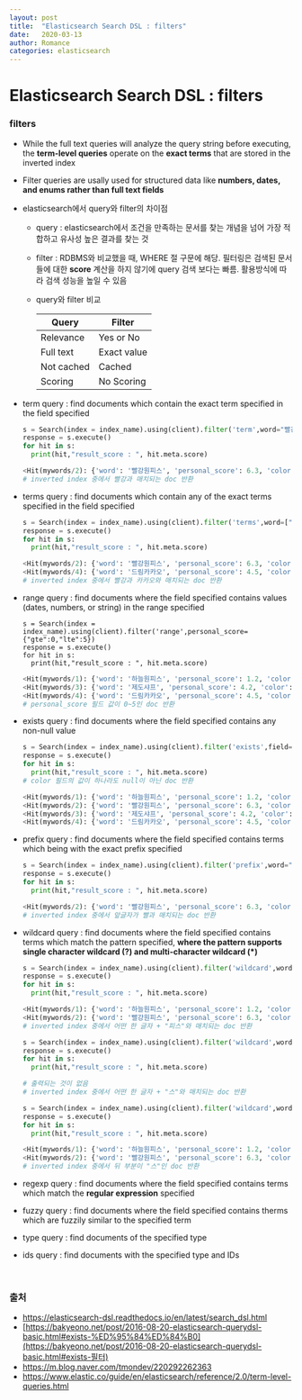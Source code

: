 ```yaml
---
layout: post
title:  "Elasticsearch Search DSL : filters"
date:   2020-03-13
author: Romance
categories: elasticsearch
---  
```

# Elasticsearch Search DSL : filters

### filters

- While the full text queries will analyze the query string before executing, the **term-level queries** operate on the **exact terms** that are stored in the inverted index
- Filter queries are usally used for structured data like **numbers, dates, and enums rather than full text fields**

- elasticsearch에서 query와 filter의 차이점

  - query : elasticsearch에서 조건을 만족하는 문서를 찾는 개념을 넘어 가장 적합하고 유사성 높은 결과를 찾는 것
  - filter : RDBMS와 비교했을 때, WHERE 절 구문에 해당. 필터링은 검색된 문서들에 대한 **score** 계산을 하지 않기에 query 검색 보다는 빠름. 활용방식에 따라 검색 성능을 높일 수 있음

  - query와 filter 비교

    | Query      | Filter      |
    | ---------- | ----------- |
    | Relevance  | Yes or No   |
    | Full text  | Exact value |
    | Not cached | Cached      |
    | Scoring    | No Scoring  |


- term query : find documents which contain the exact term specified in the field specified

  ```python
  s = Search(index = index_name).using(client).filter('term',word="빨강")
  response = s.execute()
  for hit in s:
  	print(hit,"result_score : ", hit.meta.score)
  ```

  ```python
  <Hit(mywords/2): {'word': '빨강원피스', 'personal_score': 6.3, 'color': '주황'}>
  # inverted index 중에서 빨강과 매치되는 doc 반환
  ```

- terms query : find documents which contain any of the exact terms specified in the field specified

  ```python
  s = Search(index = index_name).using(client).filter('terms',word=["빨강","카카오"])
  response = s.execute()
  for hit in s:
  	print(hit,"result_score : ", hit.meta.score)
  ```

  ```python
  <Hit(mywords/2): {'word': '빨강원피스', 'personal_score': 6.3, 'color': '주황'}>
  <Hit(mywords/4): {'word': '드림카카오', 'personal_score': 4.5, 'color': '초록'}>
  # inverted index 중에서 빨강과 카카오와 매치되는 doc 반환
  ```

- range query : find documents where the field specified contains values (dates, numbers, or string) in the range specified

  ```
  s = Search(index = index_name).using(client).filter('range',personal_score={"gte":0,"lte":5})
  response = s.execute()
  for hit in s:
  	print(hit,"result_score : ", hit.meta.score)
  ```

  ```python
  <Hit(mywords/1): {'word': '하늘원피스', 'personal_score': 1.2, 'color': '빨강'}>
  <Hit(mywords/3): {'word': '제도샤프', 'personal_score': 4.2, 'color': '노랑'}>
  <Hit(mywords/4): {'word': '드림카카오', 'personal_score': 4.5, 'color': '초록'}>
  # personal_score 필드 값이 0~5인 doc 반환
  ```

- exists query : find documents where the field specified contains any non-null value

  ```python
  s = Search(index = index_name).using(client).filter('exists',field="color")
  response = s.execute()
  for hit in s:
  	print(hit,"result_score : ", hit.meta.score)
  # color 필드의 값이 하나라도 null이 아닌 doc 반환
  ```

  ```python
  <Hit(mywords/1): {'word': '하늘원피스', 'personal_score': 1.2, 'color': '빨강'}>
  <Hit(mywords/2): {'word': '빨강원피스', 'personal_score': 6.3, 'color': '주황'}>
  <Hit(mywords/3): {'word': '제도샤프', 'personal_score': 4.2, 'color': '노랑'}>
  <Hit(mywords/4): {'word': '드림카카오', 'personal_score': 4.5, 'color': '초록'}>
  ```

- prefix query : find documents where the field specified contains terms which being with the exact prefix specified

  ```python
  s = Search(index = index_name).using(client).filter('prefix',word="빨")
  response = s.execute()
  for hit in s:
  	print(hit,"result_score : ", hit.meta.score)
  ```

  ```python
  <Hit(mywords/2): {'word': '빨강원피스', 'personal_score': 6.3, 'color': '주황'}>
  # inverted index 중에서 앞글자가 빨과 매치되는 doc 반환
  ```

- wildcard query : find documents where the field specified contains terms which match the pattern specified, **where the pattern supports single character wildcard (?) and multi-character wildcard (*)**

  ```python
  s = Search(index = index_name).using(client).filter('wildcard',word="?피스")
  response = s.execute()
  for hit in s:
  	print(hit,"result_score : ", hit.meta.score)
  ```

  ```python
  <Hit(mywords/1): {'word': '하늘원피스', 'personal_score': 1.2, 'color': '빨강'}>
  <Hit(mywords/2): {'word': '빨강원피스', 'personal_score': 6.3, 'color': '주황'}>
  # inverted index 중에서 어떤 한 글자 + "피스"와 매치되는 doc 반환
  ```

  ```python
  s = Search(index = index_name).using(client).filter('wildcard',word="?스") 
  response = s.execute()
  for hit in s:
  	print(hit,"result_score : ", hit.meta.score)
  ```

  ```python
  # 출력되는 것이 없음
  # inverted index 중에서 어떤 한 글자 + "스"와 매치되는 doc 반환
  ```

  ```python
  s = Search(index = index_name).using(client).filter('wildcard',word="*스") 
  response = s.execute()
  for hit in s:
  	print(hit,"result_score : ", hit.meta.score)
  ```

  ```python
  <Hit(mywords/1): {'word': '하늘원피스', 'personal_score': 1.2, 'color': '빨강'}>
  <Hit(mywords/2): {'word': '빨강원피스', 'personal_score': 6.3, 'color': '주황'}>
  # inverted index 중에서 뒤 부분이 "스"인 doc 반환
  ```

-  regexp query : find documents where the field specified contains terms which match the **regular expression** specified
- fuzzy query : find documents where the field specified contains therms which are fuzzily similar to the specified term
- type query : find documents of the specified type
- ids query : find documents with the specified type and IDs

<br>

### 출처

- https://elasticsearch-dsl.readthedocs.io/en/latest/search_dsl.html
- [https://bakyeono.net/post/2016-08-20-elasticsearch-querydsl-basic.html#exists-%ED%95%84%ED%84%B0](https://bakyeono.net/post/2016-08-20-elasticsearch-querydsl-basic.html#exists-필터)
- https://m.blog.naver.com/tmondev/220292262363
- https://www.elastic.co/guide/en/elasticsearch/reference/2.0/term-level-queries.html
